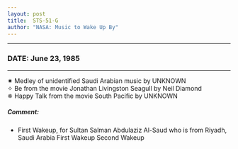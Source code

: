 ```yaml
---
layout: post
title:  STS-51-G
author: "NASA: Music to Wake Up By"
---
```


----
### DATE: June 23, 1985
----
✷ Medley of unidentified Saudi Arabian music by UNKNOWN  &nbsp;<br />✧ Be from the movie Jonathan Livingston Seagull by Neil Diamond  &nbsp;<br />✵ Happy Talk from the movie South Pacific by UNKNOWN

##### Comment:
* First Wakeup, for Sultan Salman Abdulaziz Al-Saud who is from Riyadh, Saudi Arabia
First Wakeup
Second Wakeup
